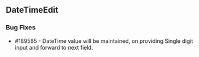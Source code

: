 ## DateTimeEdit

### Bug Fixes

* \#189585 - DateTime value will be maintained, on providing Single digit input and forward to next field.
